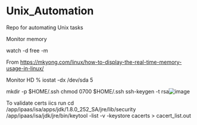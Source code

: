 # Unix_Automation
Repo for automating Unix tasks 

Monitor memory 

watch -d free -m

From <https://mkyong.com/linux/how-to-display-the-real-time-memory-usage-in-linux/> 

Monitor HD 
% iostat -dx /dev/sda 5


mkdir -p $HOME/.ssh
chmod 0700 $HOME/.ssh
ssh-keygen -t rsa![image](https://user-images.githubusercontent.com/62193858/148627566-b97b5ead-cd87-4471-ae7f-15f64659ae7b.png)

To validate certs iics run 
cd /app/ipaas/isa/apps/jdk/1.8.0_252_SA/jre/lib/security
/app/ipaas/isa/jdk/jre/bin/keytool -list -v -keystore cacerts > cacert_list.out
